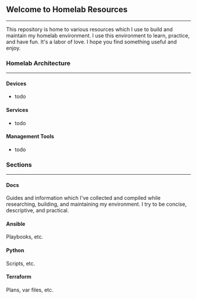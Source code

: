 ## Welcome to Homelab Resources
---
This repository is home to various resources which I use to build and maintain
my homelab environment. I use this environment to learn, practice, and have fun.
It's a labor of love. I hope you find something useful and enjoy.

### Homelab Architecture
---
#### Devices
- todo

#### Services
- todo

#### Management Tools
- todo

### Sections
---
#### Docs
Guides and information which I've collected and compiled while researching,
building, and maintaining my environment. I try to be concise, descriptive,
and practical.

#### Ansible
Playbooks, etc. 

#### Python
Scripts, etc.

#### Terraform
Plans, var files, etc.